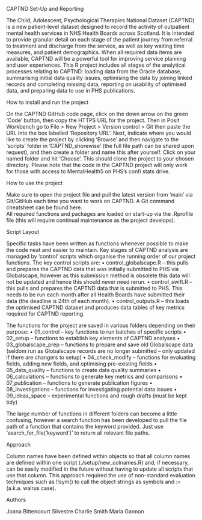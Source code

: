 CAPTND Set-Up and Reporting

The Child, Adolescent, Psychological Therapies National Dataset (CAPTND) is a new patient-level dataset designed to record the activity of outpatient mental health services in NHS Health Boards across Scotland. It is intended to provide granular detail on each stage of the patient journey from referral to treatment and discharge from the service, as well as key waiting time measures, and patient demographics. When all required data items are available, CAPTND will be a powerful tool for improving service planning and user experiences. 
This R project includes all stages of the analytical processes relating to CAPTND: loading data from the Oracle database, summarising initial data quality issues, optimising the data by joining linked records and completing missing data, reporting on usability of optimised data, and preparing data to use in PHS publications.

How to install and run the project

On the CAPTND GitHub code page, click on the down arrow on the green ‘Code’ button, then copy the HTTPS URL for the project. Then in Posit Workbench  go to File > New Project > Version control > Git then paste the URL into the box labelled ‘Repository URL’. Next, indicate where you would like to create the project by clicking ‘Browse’ and then navigate to the ‘scripts’ folder in ‘CAPTND_shorewise’ (the full file path can be shared upon request), and then create a folder and name this after yourself. Click on your named folder and hit ‘Choose’. This should clone the project to your chosen directory. 
Please note that the code in the CAPTND project will only work for those with access to MentalHealth5 on PHS’s confi stats drive. 

How to use the project

Make sure to open the project file and pull the latest version from ‘main’ via Git/GitHub each time you want to work on CAPTND.  A Git command cheatsheet can be found here.  
All required functions and packages are loaded on start-up via the .Rprofile file (this will require continual maintenance as the project develops).  

Script Layout

Specific tasks have been written as functions whenever possible to make the code neat and easier to maintain. Key stages of CAPTND analysis are managed by ‘control’ scripts which organise the running order of our project functions. The key control scripts are:
•	control_globalscape.R – this pulls and prepares the CAPTND data that was initially submitted to PHS via Globalscape, however as this submission method is obsolete this data will not be updated and hence this should never need rerun.
•	control_swift.R – this pulls and prepares the CAPTND data that is submitted to PHS. This needs to be run each month after all Health Boards have submitted their data (the deadline is 24th of each month). 
•	control_outputs.R – this loads the optimised CAPTND dataset and produces data tables of key metrics required for CAPTND reporting. 

The functions for the project are saved in various folders depending on their purpose:
•	01_control – key functions to run batches of specific scripts
•	02_setup – functions to establish key elements of CAPTND analyses
•	03_globalscape_prep – functions to prepare and save old Globalscape data (seldom run as Globalscape records are no longer submitted – only updated if there are changers to setup)
•	04_check_modify – functions for evaluating fields, adding new fields, and optimising pre-existing fields
•	05_data_quality – functions to create data quality summaries
•	06_calculations – functions to generate key metrics and comparisons 
•	07_publication – functions to generate publication figures
•	08_investigations – functions for investigating potential data issues
•	09_ideas_space – experimental functions and rough drafts (must be kept tidy)

The large number of functions in different folders can become a little confusing, however a search function has been developed to pull the file path of a function that contains the keyword provided. Just use ‘search_for_file(‘keyword’)’ to return all relevant file paths. 

Approach

Column names have been defined within objects so that all column names are defined within one script (./setup/new_colnames.R) and, if necessary, can be easily modified in the future without having to update all scripts that use that column. This approach required the use of non-standard evaluation  techniques such as !!sym() to call the object strings as symbols and := (a.k.a. walrus case).  

Authors

Joana Bittencourt Silvestre
Charlie Smith
Maria Gannon

